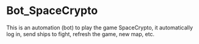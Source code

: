 # Bot_SpaceCrypto
This is an automation (bot) to play the game SpaceCrypto, it automatically log in, send ships to fight, refresh the game, new map, etc.
